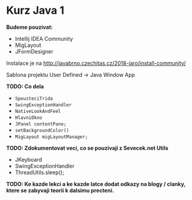 Kurz Java 1
===========

**Budeme pouzivat:**
-  Intellij IDEA Community
- MigLayout
- JFormDesigner

Instalace je na http://javabrno.czechitas.cz/2018-jaro/install-community/

Sablona projektu User Defined -> Java Window App

**TODO: Co dela**
- ```SpousteciTrida```
- ```SwingExceptionHandler```
- ```NativeLookAndFeel```
- ```HlavniOkno```
- ```JPanel contentPane;```
- ```setBackgroundColor()```
- ```MigLayout migLayoutManager;```

**TODO: Zdokumentovat veci, co se pouzivaji z Sevecek.net Utils**
- JKeyboard
- SwingExceptionHandler
- ThreadUtils.sleep();

**TODO: Ke kazde lekci a ke kazde latce dodat odkazy na blogy / clanky, ktere se zabyvaji teorii k dalsimu precteni.**